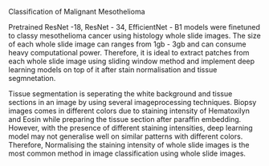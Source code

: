
Classification of Malignant Mesothelioma

Pretrained ResNet -18, ResNet - 34, EfficientNet - B1 models were finetuned to classy mesothelioma cancer using histology whole slide images. The size of each whole slide image can ranges from 1gb - 3gb and can consume heavy computational power. Therefore, it is ideal to extract patches from each whole slide image using sliding window method and implement deep learning models on top of it after stain normalisation and tissue segmnetation. 

Tissue segmentation is seperating the white background and tissue sections in an image by using several imageprocessing techniques. Biopsy images comes in different colors due to staining intensity of Hematoxilyn and Eosin while preparing the tissue section after paraffin embedding. However, with the presence of different staining intensities, deep learning model may not generalise well on similar patterns with different colors. Therefore, Normalising the staining intensity of whole slide images is the most common method in image classification using whole slide images.
